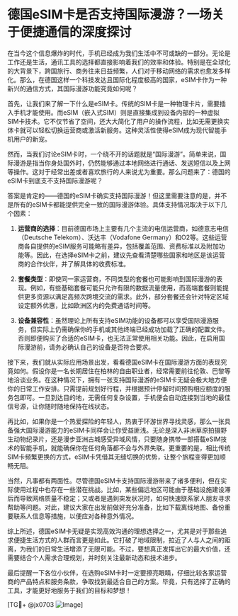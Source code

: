 # 德国eSIM卡是否支持国际漫游？一场关于便捷通信的深度探讨

在当今这个信息爆炸的时代，手机已经成为我们生活中不可或缺的一部分。无论是工作还是生活，通讯工具的选择都直接影响着我们的效率和体验。特别是在全球化的大背景下，跨国旅行、商务往来日益频繁，人们对于移动网络的需求也愈发多样化。那么，在德国这样一个科技发达且国际化程度极高的国家，eSIM卡作为一种新兴的通信方式，其国际漫游功能究竟如何呢？

首先，让我们来了解一下什么是eSIM卡。传统的SIM卡是一种物理卡片，需要插入手机才能使用。而eSIM（嵌入式SIM）则是直接集成到设备内部的一种虚拟SIM卡技术。它不仅节省了空间，还大大简化了用户的操作流程，比如无需更换实体卡就可以轻松切换运营商或激活新服务。这种灵活性使得eSIM成为现代智能手机用户的新宠。

然而，当我们讨论eSIM卡时，一个绕不开的话题就是“国际漫游”。简单来说，国际漫游是指当你身处国外时，仍然能够通过本地网络进行通话、发送短信以及上网等操作。这对于经常出差或者喜欢旅行的人来说尤为重要。那么问题来了：德国的eSIM卡到底支不支持国际漫游呢？

答案是肯定的——德国的eSIM卡确实支持国际漫游！但这里需要注意的是，并不是所有的eSIM卡都能提供完全一致的国际漫游体验。具体支持情况取决于以下几个因素：

1. **运营商的选择**：目前德国市场上主要有几个主流的电信运营商，如德意志电信（Deutsche Telekom）、沃达丰（Vodafone Germany）和O2等。这些运营商各自提供的eSIM服务可能略有差异，包括覆盖范围、资费标准以及附加功能等。因此，在选择eSIM卡之前，建议先查看清楚哪些国家和地区是该运营商的合作伙伴，并了解具体的收费标准。

2. **套餐类型**：即使同一家运营商，不同类型的套餐也可能影响到国际漫游的表现。例如，有些基础套餐可能只允许有限的数据流量使用，而高端套餐则能提供更多资源以满足高频次跨境交流的需求。此外，部分套餐还会针对特定区域设定额外优惠，比如欧洲区内的免费通话时间等。

3. **设备兼容性**：虽然理论上所有支持eSIM功能的设备都可以享受国际漫游服务，但实际上仍需确保你的手机或其他终端已经成功加载了正确的配置文件。否则即便购买了合适的eSIM卡，也无法正常使用相关功能。因此，在启用国际漫游前，请务必确认自己的设备是否符合要求。

接下来，我们就从实际应用场景出发，看看德国eSIM卡在国际漫游方面的表现究竟如何。假设你是一名长期居住在柏林的自由职业者，经常需要前往伦敦、巴黎等地洽谈业务。在这种情况下，拥有一张支持国际漫游的eSIM卡无疑会极大地方便你的日常工作安排。只需提前规划好行程，并根据预计停留时间预购相应额度的服务包即可。一旦到达目的地，无需任何复杂设置，手机便会自动连接到当地的最佳信号源，让你随时随地保持在线状态。

再比如，如果你是一个热爱探险的年轻人，热衷于环游世界寻找灵感，那么一张具备强大国际漫游能力的eSIM卡同样会让你受益匪浅。无论是深入非洲草原拍摄野生动物纪录片，还是漫步亚洲古城感受异域风情，只要随身携带一部搭载eSIM技术的智能手机，就能确保你在任何角落都不会与外界失联。更重要的是，相比传统SIM卡频繁更换的方式，eSIM卡凭借其无缝切换的优势，让整个旅程变得更加顺畅无阻。

当然，凡事都有两面性。尽管德国eSIM卡支持国际漫游带来了诸多便利，但在实际使用过程中也存在一些潜在挑战。比如，某些偏远地区可能由于基础设施建设滞后而导致网络质量不稳定；又或者是遇到突发状况时，如何快速联系家人朋友寻求帮助等问题。对此，建议大家在出发前做好充分准备，比如下载离线地图、备份重要联系人信息等措施，以便应对各种意外情况。

综上所述，德国eSIM卡无疑是实现高效沟通的理想选择之一，尤其是对于那些追求便捷生活方式的人群而言更是如此。它打破了地域限制，拉近了人与人之间的距离，为我们的日常生活增添了无限可能。不过，要想真正发挥出它的最大价值，还需要结合个人需求合理规划，并时刻关注最新动态和技术进步。

最后提醒一下各位小伙伴，在选购eSIM卡时一定要擦亮眼睛，仔细比较各家运营商的产品特点和服务条款，争取找到最适合自己的方案。毕竟，只有选择了正确的工具，才能更好地服务于我们的目标和梦想！

[TG💪+ @jx0703 ![Image](https://github.com/user-attachments/assets/dbca1d08-cadb-493c-b0ec-ad6f7a83f270)]